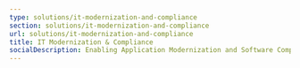 ```yaml
---
type: solutions/it-modernization-and-compliance
section: solutions/it-modernization-and-compliance
url: solutions/it-modernization-and-compliance
title: IT Modernization & Compliance
socialDescription: Enabling Application Modernization and Software Compliance through actionable IT analytics.
---
```

